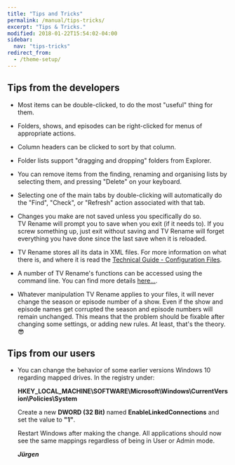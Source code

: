 ```yaml
---
title: "Tips and Tricks"
permalink: /manual/tips-tricks/
excerpt: "Tips & Tricks."
modified: 2018-01-22T15:54:02-04:00
sidebar:
  nav: "tips-tricks"
redirect_from:
  - /theme-setup/
---
```


## Tips from the developers

* Most items can be double-clicked, to do the most "useful" thing for them.

* Folders, shows, and episodes can be right-clicked for menus of appropriate actions.

* Column headers can be clicked to sort by that column.

* Folder lists support "dragging and dropping" folders from Explorer.

* You can remove items from the finding, renaming and organising lists by selecting them, and pressing "Delete" on your keyboard.

* Selecting one of the main tabs by double-clicking will automatically do the "Find", "Check", or "Refresh" action associated with that tab.

* Changes you make are not saved unless you specifically do so. TV&nbsp;Rename will prompt you to save when you exit (if it needs to). If you screw something up, just exit without saving and TV&nbsp;Rename will forget everything you have done since the last save when it is reloaded.

* TV&nbsp;Rename stores all its data in XML files. For more information on what there is, and where it is read the [Technical Guide - Configuration Files](technical#configuration-files "Read the Technical Guide").

* A number of TV&nbsp;Rename's functions can be accessed using the command line. You can find more details [here...](cmd-line "Read about Command Line functionality").

* Whatever manipulation TV&nbsp;Rename applies to your files, it will never change the season or episode number of a show. Even if the show and episode names get corrupted the season and episode numbers will remain unchanged. This means that the problem should be fixable after changing some settings, or adding new rules. At least, that's the theory. :sunglasses:

## Tips from our users

* You can change the behavior of some earlier versions Windows 10 regarding mapped drives. In the registry under:
  
  **HKEY_LOCAL_MACHINE\SOFTWARE\Microsoft\Windows\CurrentVersion\Policies\System**
  
  Create a new **DWORD (32 Bit)** named **EnableLinkedConnections** and set the value to **"1"**.  
  
  Restart Windows after making the change. All applications should now see the same mappings regardless of being in User or Admin mode.
  
  _**Jürgen**_

